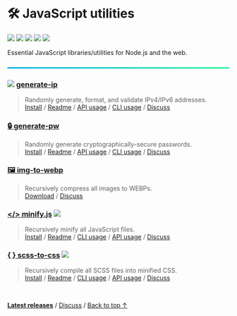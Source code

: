 # 🛠️ JavaScript utilities

<img height=31 src="https://img.shields.io/badge/Downloads-3.5K/month-44cc11.svg?logo=npm&color=af68ff&logoColor=white&labelColor=464646&style=for-the-badge"></img>
<a href="#%EF%B8%8F-mit-license"><img height=31 src="https://img.shields.io/badge/License-MIT-orange.svg?logo=internetarchive&logoColor=white&labelColor=464646&style=for-the-badge"></a>
<a href="https://www.codefactor.io/repository/github/adamlui/js-utils"><img height=31 src="https://img.shields.io/codefactor/grade/github/adamlui/js-utils?label=Code+Quality&logo=codefactor&logoColor=white&labelColor=464646&color=b5fc7b&style=for-the-badge"></a>
<a href="https://sonarcloud.io/component_measures?metric=new_vulnerabilities&id=adamlui_js-utils"><img height=31 src="https://img.shields.io/badge/dynamic/json?url=https%3A%2F%2Fsonarcloud.io%2Fapi%2Fmeasures%2Fcomponent%3Fcomponent%3Dadamlui_js-utils%26metricKeys%3Dvulnerabilities&query=%24.component.measures.0.value&style=for-the-badge&logo=sonarcloud&logoColor=white&labelColor=464646&label=Vulnerabilities&color=gold"></a>
<img height=31 src="https://img.shields.io/badge/jsDelivr_Hits-7.3K/month-49c5d8.svg?logo=jsdelivr&logoColor=white&labelColor=464646&style=for-the-badge"></img>

Essential JavaScript libraries/utilities for Node.js and the web.

<img height=10px width="100%" src="https://raw.githubusercontent.com/adamlui/js-utils/main/docs/images/aqua-separator.png">

### <img height=21px src="https://i.imgur.com/kvf7fXm.png"></img> [generate-ip](../generate-ip)

> Randomly generate, format, and validate IPv4/IPv6 addresses.
<br>[Install](../generate-ip#-installation) /
[Readme](../generate-ip#readme) /
[API usage](../generate-ip#-api-usage) /
[CLI usage](../generate-ip#-command-line-usage) /
[Discuss](https://github.com/adamlui/js-utils/discussions)

### [🔒 generate-pw](../generate-pw)

> Randomly generate cryptographically-secure passwords.
<br>[Install](../generate-pw#-installation) /
[Readme](../generate-pw#readme) /
[API usage](../generate-pw#-api-usage) /
[CLI usage](../generate-pw#-command-line-usage) /
[Discuss](https://github.com/adamlui/js-utils/discussions)

### [🖼️ img-to-webp](../img-to-webp)

> Recursively compress all images to WEBPs.
<br>[Download](https://raw.githubusercontent.com/adamlui/js-utils/main/img-to-webp/img-to-webp.js) /
[Discuss](https://github.com/adamlui/js-utils/discussions)

### [</> minify.js](../minify.js) <a href="https://github.com/toolleeo/cli-apps?tab=readme-ov-file#programming"><img height=18 src="https://awesome.re/mentioned-badge.svg"></a>

> Recursively minify all JavaScript files.
<br>[Install](../minify.js#-installation) /
[Readme](../minify.js#readme) /
[CLI usage](../minify.js#-command-line-usage) /
[API usage](../minify.js#-api-usage) /
[Discuss](https://github.com/adamlui/js-utils/discussions)

### [{ } scss-to-css](../scss-to-css) <a href="https://github.com/toolleeo/cli-apps#conversion"><img height=18 src="https://awesome.re/mentioned-badge.svg"></a>

> Recursively compile all SCSS files into minified CSS.
<br>[Install](../scss-to-css#-installation) /
[Readme](../scss-to-css#readme) /
[CLI usage](../scss-to-css#-command-line-usage) /
[API usage](../scss-to-css#-api-usage) /
[Discuss](https://github.com/adamlui/js-utils/discussions)

<img height=6px width="100%" src="https://raw.githubusercontent.com/andreasbm/readme/master/assets/lines/aqua.png">

<a href="https://github.com/adamlui/js-utils/releases">**Latest releases**</a> /
<a href="https://github.com/adamlui/js-utils/discussions">Discuss</a> /
<a href="#%EF%B8%8F-javascript-utilities">Back to top ↑</a>
